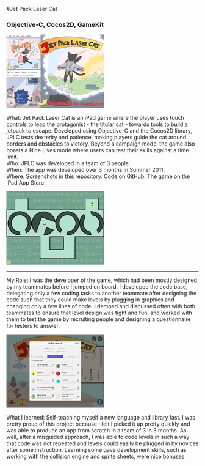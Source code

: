 #Jet Pack Laser Cat
### Objective-C, Cocos2D, GameKit

<img src="screenshots/1.jpg" alt="LFI Cover" width="256" height="192">

What: Jet Pack Laser Cat is an iPad game where the player uses touch controls to lead the protagonist - the titular cat - towards tools to build a jetpack to escape. Developed using Objective-C and the Cocos2D library, JPLC tests dexterity and patience, making players guide the cat around borders and obstacles to victory. Beyond a campaign mode, the game also boasts a Nine Lives mode where users can test their skills against a time limit.    
Who: JPLC was developed in a team of 3 people.    
When: The app was developed over 3 months in Summer 2011.    
Where: Screenshots in this repository. Code on GitHub. The game on the iPad App Store.

<img src="screenshots/3.jpg" alt="LFI Cover" width="256" height="192">  

---  

My Role: I was the developer of the game, which had been mostly designed by my teammates before I jumped on board. I developed the code base, delegating only a few coding tasks to another teammate after designing the code such that they could make levels by plugging in graphics and changing only a few lines of code. I demoed and discussed often with both teammates to ensure that level design was tight and fun, and worked with them to test the game by recruiting people and designing a questionnaire for testers to answer.    

<img src="screenshots/2.jpg" alt="LFI Cover" width="256" height="192">

What I learned: Self-teaching myself a new language and library fast. I was pretty proud of this project because I felt I picked it up pretty quickly and was able to produce an app from scratch in a team of 3 in 3 months. As well, after a misguided approach, I was able to code levels in such a way that code was not repeated and levels could easily be plugged in by novices after some instruction. Learning some gave development skills, such as working with the collision engine and sprite sheets, were nice bonuses.
